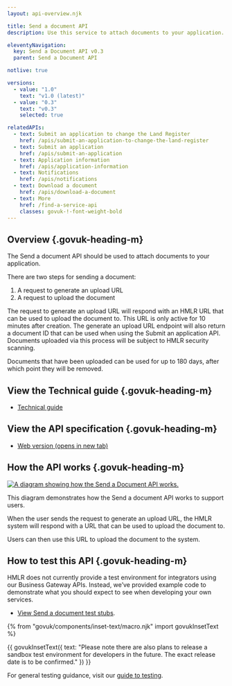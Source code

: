 ```yaml
---
layout: api-overview.njk

title: Send a document API
description: Use this service to attach documents to your application.

eleventyNavigation:
  key: Send a Document API v0.3
  parent: Send a Document API

notlive: true

versions:
  - value: "1.0"
    text: "v1.0 (latest)"
  - value: "0.3"
    text: "v0.3"
    selected: true

relatedAPIs:
  - text: Submit an application to change the Land Register
    href: /apis/submit-an-application-to-change-the-land-register 
  - text: Submit an application
    href: /apis/submit-an-application
  - text: Application information
    href: /apis/application-information
  - text: Notifications
    href: /apis/notifications
  - text: Download a document
    href: /apis/download-a-document
  - text: More
    href: /find-a-service-api
    classes: govuk-!-font-weight-bold
---
```


<section>

## Overview {.govuk-heading-m}

The Send a document API should be used to attach documents to your application.

There are two steps for sending a document:

1. A request to generate an upload URL
2. A request to upload the document

The request to generate an upload URL will respond with an HMLR URL that can be used to upload the document to. This URL is only active for 10 minutes after creation. The generate an upload URL endpoint will also return a document ID that can be used when using the Submit an application API. Documents uploaded via this process will be subject to HMLR security scanning.

Documents that have been uploaded can be used for up to 180 days, after which point they will be removed.

</section>
<section>

## View the Technical guide {.govuk-heading-m}

<ul class="govuk-list">
  <li>
    <a class="govuk-link" href="./technical-guide">Technical guide</a>
  </li>
</ul>

</section>
<section>

## View the API specification {.govuk-heading-m}

<ul class="govuk-list">
  <li>
    <a class="govuk-link" href="https://landregistry.github.io/bgtechdoc/documents/submit-an-application-to-change-the-register/v0.3/openapi.html#tag/Send-a-document-API" rel="noreferrer noopener" target="_blank">Web version (opens in new tab)</a>
  </li>
</ul>

</section>
<section>

## How the API works {.govuk-heading-m}

<a target="_blank" href="/assets/images/SendADocumentSequence.png">
  <img src="/assets/images/SendADocumentSequence.png" alt="A diagram showing how the Send a Document API works.">
</a>

This diagram demonstrates how the Send a document API works to support users.

When the user sends the request to generate an upload URL, the HMLR system will respond with a URL that can be used to upload the document to. 

Users can then use this URL to upload the document to the system. 

</section>
<section>

## How to test this API {.govuk-heading-m}

HMLR does not currently provide a test environment for integrators using our Business Gateway APIs. Instead, we’ve provided example code to demonstrate what you should expect to see when developing your own services.
<ul class="govuk-list">
  <li>
    <a class="govuk-link" href="./test-stubs">View Send a document test stubs</a>.
  </li>
</ul>

{% from "govuk/components/inset-text/macro.njk" import govukInsetText %}

{{ govukInsetText({
  text: "Please note there are also plans to release a sandbox test environment for developers in the future. The exact release date is to be confirmed."
}) }}

For general testing guidance, visit our [guide to testing](/a-guide-to-testing).

</section>
